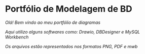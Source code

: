 # Portfólio de Modelagem de BD

_Olá! Bem vindo ao meu portfólio de diagramas_

_Aqui utilizo alguns softwares como: Drawio, DBDesigner e MySQL Workbench_

_Os arquivos estão representados nos formatos PNG, PDF e mwb_

